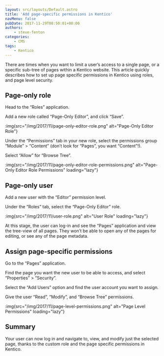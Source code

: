 ```yaml
---
layout: src/layouts/Default.astro
title: 'Add page-specific permissions in Kentico'
navMenu: false
pubDate: 2017-11-29T08:50:01+00:00
authors:
    - steve-fenton
categories:
    - CMS
tags:
    - Kentico
---
```


There are times when you want to limit a user’s access to a single page, or a specific sub-tree of pages within a Kentico website. This article quickly describes how to set up page specific permissions in Kentico using roles, and page level security.

## Page-only role

Head to the “Roles” application.

Add a new role called “Page-Only Editor”, and click “Save”.

:img{src="/img/2017/11/page-only-editor-role.png" alt="Page-Only Editor Role"}

Under the “Permissions” tab in your new role, select the permissions group “Module” > “Content” (don’t look for “Pages”, you want “Content”!).

Select “Allow” for “Browse Tree”.

:img{src="/img/2017/11/page-only-editor-role-permissions.png" alt="Page-Only Editor Role Permissions" loading="lazy"}

## Page-only user

Add a new user with the “Editor” permission level.

Under the “Roles” tab, select the “Page-Only Editor” role.

:img{src="/img/2017/11/user-role.png" alt="User Role" loading="lazy"}

At this stage, the user can log-in and see the “Pages” application and view the tree-view of all pages. They won’t be able to open any of the pages for editing, or see any of the page metadata.

## Assign page-specific permissions

Go to the “Pages” application.

Find the page you want the new user to be able to access, and select “Properties” > “Security”.

Select the “Add Users” option and find the user account you want to assign.

Give the user “Read”, “Modify”, and “Browse Tree” permissions.

:img{src="/img/2017/11/page-level-permissions.png" alt="Page Level Permissions" loading="lazy"}

## Summary

Your user can now log in and navigate to, view, and modify just the selected page, thanks to the custom role and the page specific permissions in Kentico.